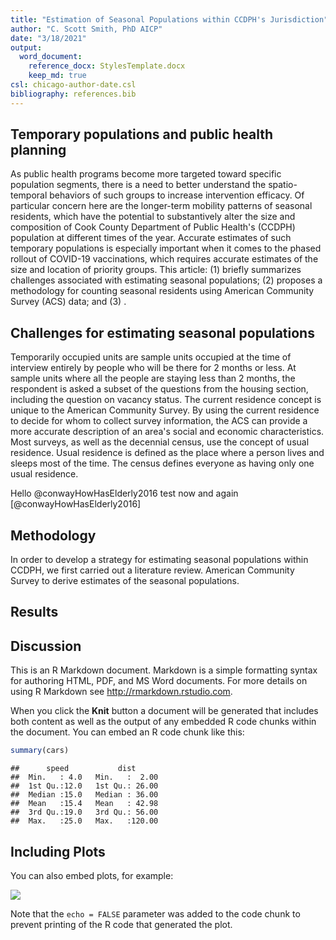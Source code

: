 ```yaml
---
title: "Estimation of Seasonal Populations within CCDPH's Jurisdiction"
author: "C. Scott Smith, PhD AICP"
date: "3/18/2021"
output:
  word_document:
    reference_docx: StylesTemplate.docx
    keep_md: true
csl: chicago-author-date.csl
bibliography: references.bib
---
```




## Temporary populations and public health planning
As public health programs become more targeted toward specific population segments, there is a need to better understand the spatio-temporal behaviors of such groups to increase intervention efficacy. Of particular concern here are the longer-term mobility patterns of seasonal residents, which have the potential to substantively alter the size and composition of Cook County Department of Public Health's (CCDPH) population at different times of the year. Accurate estimates of such temporary populations is especially important when it comes to the phased rollout of COVID-19 vaccinations, which requires accurate estimates of the size and location of priority groups. This article: (1) briefly summarizes challenges associated with estimating seasonal populations; (2) proposes a methodology for counting seasonal residents using American Community Survey (ACS) data; and (3) .

## Challenges for estimating seasonal populations
Temporarily occupied units are sample units occupied at the time of interview entirely by people who will be there for 2 months or less. At sample units where all the people are staying less than 2 months, the respondent is asked a subset of the questions from the housing section, including the question on vacancy status. The current residence concept is unique to the American Community Survey. By using the current residence to decide for whom to collect survey information, the ACS can provide a more accurate description of an area's social and economic characteristics. Most surveys, as well as the decennial census, use the concept of usual residence. Usual residence is defined as the place where a person lives and sleeps most of the time. The census defines everyone as having only one usual residence.

 
Hello @conwayHowHasElderly2016  test now and again [@conwayHowHasElderly2016]

## Methodology
In order to develop a strategy for estimating seasonal populations within CCDPH, we first carried out a literature review. American Community Survey to derive estimates of the seasonal populations. 


## Results

## Discussion

This is an R Markdown document. Markdown is a simple formatting syntax for authoring HTML, PDF, and MS Word documents. For more details on using R Markdown see <http://rmarkdown.rstudio.com>.

When you click the **Knit** button a document will be generated that includes both content as well as the output of any embedded R code chunks within the document. You can embed an R code chunk like this:


```r
summary(cars)
```

```
##      speed           dist       
##  Min.   : 4.0   Min.   :  2.00  
##  1st Qu.:12.0   1st Qu.: 26.00  
##  Median :15.0   Median : 36.00  
##  Mean   :15.4   Mean   : 42.98  
##  3rd Qu.:19.0   3rd Qu.: 56.00  
##  Max.   :25.0   Max.   :120.00
```

## Including Plots

You can also embed plots, for example:

![](SeasonalPopulationEstimates_files/figure-docx/pressure-1.png)<!-- -->

Note that the `echo = FALSE` parameter was added to the code chunk to prevent printing of the R code that generated the plot.
